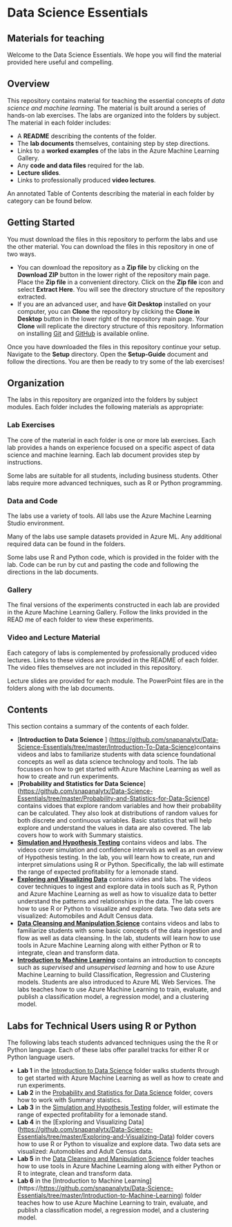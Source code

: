 

# Data Science Essentials
## Materials for teaching  

Welcome to the Data Science Essentials. We hope you will find the material provided here useful and compelling. 

## Overview  

This repository contains material for teaching the essential concepts of *data science and machine learning*. The material is built around a series of hands-on lab exercises. The labs are organized into the folders by subject. The material in each folder includes:

- A **README** describing the contents of the folder.
- The **lab documents** themselves, containing step by step directions.  
- Links to a **worked examples** of the labs in the Azure Machine Learning Gallery.  
- Any **code and data files** required for the lab.  
- **Lecture slides**.
- Links to professionally produced **video lectures**.
 
An annotated Table of Contents describing the material in each folder by category can be found below.   

## Getting Started  

You must download the files in this repository to perform the labs and use the other material. You can download the files in this repository in one of two ways. 

- You can download the repository as a **Zip file** by clicking on the **Download ZIP** button in the lower right of the repository main page. Place the **Zip file** in a convenient directory. Click on the **Zip file** icon and select **Extract Here**. You will see the directory structure of the repository extracted. 
- If you are an advanced user, and have **Git Desktop** installed on your computer, you can **Clone** the repository by clicking the **Clone in Desktop** button in the lower right of the repository main page. Your **Clone** will replicate the directory structure of this repository. Information on installing [Git](https://git-scm.com/downloads) and [GitHub](https://help.github.com/articles/set-up-git/) is available online. 

Once you have downloaded the files in this repository continue your setup. Navigate to the **Setup** directory. Open the **Setup-Guide** document and follow the directions. You are then be ready to try some of the lab exercises! 

## Organization  

The labs in this repository are organized into the folders by subject modules. Each folder includes the following materials as appropriate:  

### Lab Exercises

The core of the material in each folder is one or more lab exercises. Each lab provides a hands on experience focused on a specific aspect of data science and machine learning. Each lab document provides step by instructions. 

Some labs are suitable for all students, including business students. Other labs require more advanced techniques, such as R or Python programming. 

### Data and Code

The labs use a variety of tools. All labs use the Azure Machine Learning Studio environment.

Many of the labs use sample datasets provided in Azure ML. Any additional required data can be found in the folders.  

Some labs use R and Python code, which is provided in the folder with the lab. Code can be run by cut and pasting the code and following the directions in the lab documents. 

### Gallery

The final versions of the experiments constructed in each lab are provided in the Azure Machine Learning Gallery. Follow the links provided in the READ me of each folder to view these experiments.  

### Video and Lecture Material

Each category of labs is complemented by professionally produced video lectures. Links to these videos are provided in the README of each folder. The video files themselves are not included in this repository. 

Lecture slides are provided for each module. The PowerPoint files are in the folders along with the lab documents. 

## Contents

This section contains a summary of the contents of each folder. 

- [**Introduction to Data Science** ] (https://github.com/snapanalytx/Data-Science-Essentials/tree/master/Introduction-To-Data-Science)contains videos and labs to familiarize students with data science foundational concepts as well as data science technology and tools. The lab focusses on how to get started with Azure Machine Learning as well as how to create and run experiments.
- [**Probability and Statistics for Data Science**] (https://github.com/snapanalytx/Data-Science-Essentials/tree/master/Probability-and-Statistics-for-Data-Science) contains vidoes that explore random variables and how their probability can be calculated. They also look at distributions of random values for both discrete and continuous variables. Basic statistics that will help explore and understand the values in data are also covered. The lab covers how to work with Summary staistics.
- [**Simulation and Hypothesis Testing**](https://github.com/snapanalytx/Data-Science-Essentials/tree/master/Simulation-and-Hypothesis-Testing) contains videos and labs. The videos cover simulation and confidence intervals as well as an overview of Hypothesis testing. In the lab, you will learn how to create, run and interpret simulations using R or Python. Specifically, the lab will estimate the range of expected profitability for a lemonade stand.
- [**Exploring and Visualizing Data**](https://github.com/snapanalytx/Data-Science-Essentials/tree/master/Exploring-and-Visualizing-Data) contains vides and labs. The videos cover techniques to ingest and explore data in tools such as R, Python and Azure Machine Learning as well as how to visualize data to better understand the patterns and relationships in the data. The lab covers how to use R or Python to visualize and explore data. Two data sets are visualized: Automobiles and Adult Census data.
- [**Data Cleansing and Manipulation Science**](https://github.com/snapanalytx/Data-Science-Essentials/tree/master/Data-Cleansing-and-Manipulation) contains videos and labs to familiarize students with some basic concepts of the data ingestion and flow as well as data cleansing. In the lab, students will learn how to use tools in Azure Machine Learning along with either Python or R to integrate, clean and transform data.
- [**Introduction to Machine Learning**](https://https://github.com/snapanalytx/Data-Science-Essentials/tree/master/Introduction-to-Machine-Learning) contains an introduction to concepts such as *supervised* and *unsupervised learning* and how to use Azure Machine Learning to build  Classification, Regression and Clustering models. Students are also introduced to Azure ML Web Services. The labs teaches how to use Azure Machine Learning to train, evaluate, and publish a classification model, a regression model, and a clustering model.
 

## Labs for Technical Users using R or Python

The following labs teach students advanced techniques using the the R or Python language. Each of these labs offer parallel tracks for either R or Python language users.  

- **Lab 1** in the [Introduction to Data Science](https://github.com/snapanalytx/Data-Science-Essentials/tree/master/Introduction-To-Data-Science) folder walks students through to get started with Azure Machine Learning as well as how to create and run experiments.
- **Lab 2** in the [Probability and Statistics for Data Science](https://github.com/snapanalytx/Data-Science-Essentials/tree/master/Probability-and-Statistics-for-Data-Science) folder, covers how to work with Summary staistics.
- **Lab 3** in the [Simulation and Hypothesis Testing](https://github.com/snapanalytx/Data-Science-Essentials/tree/master/Simulation-and-Hypothesis-Testing) folder, will estimate the range of expected profitability for a lemonade stand.
- **Lab 4** in the [Exploring and Visualizing Data] (https://github.com/snapanalytx/Data-Science-Essentials/tree/master/Exploring-and-Visualizing-Data) folder covers how to use R or Python to visualize and explore data. Two data sets are visualized: Automobiles and Adult Census data.
- **Lab 5** in the [Data Cleansing and Manipulation Science](https://github.com/snapanalytx/Data-Science-Essentials/tree/master/Data-Cleansing-and-Manipulation) folder teaches how to use tools in Azure Machine Learning along with either Python or R to integrate, clean and transform data.
- **Lab 6** in the [Introduction to Machine Learning] (https://https://github.com/snapanalytx/Data-Science-Essentials/tree/master/Introduction-to-Machine-Learning) folder teaches how to use Azure Machine Learning to train, evaluate, and publish a classification model, a regression model, and a clustering model.
